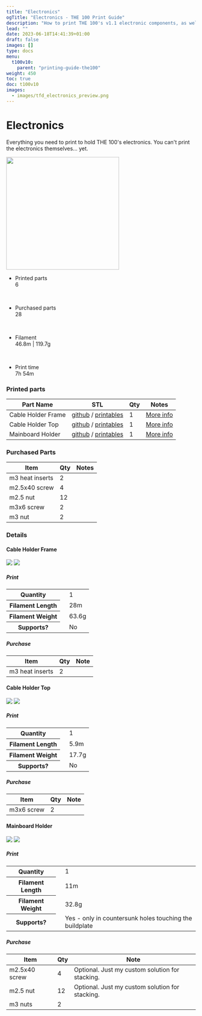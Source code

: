 ```yaml
---
title: "Electronics"
ogTitle: "Electronics - THE 100 Print Guide"
description: "How to print THE 100's v1.1 electronic components, as well as what hardware you need to purchase to build it."
lead: ""
date: 2023-06-18T14:41:39+01:00
draft: false
images: []
type: docs
menu:
  t100v10:
    parent: "printing-guide-the100"
weight: 450
toc: true
doc: t100v10
images: 
  - images/tfd_electronics_preview.png
---
```

# Electronics
Everything you need to print to hold THE 100's electronics. You can't print the electronics themselves... yet. 

<div class="row bd">
  <div class="col">
      <a href="images/electronics_cad.png"><img src="images/electronics_cad.png" width=300 class="img-thumbnail"></a>
  </div>
  <div class="col">
    <ul class="list-group">
      <li class="list-group-item d-flex justify-content-between align-items-center">
        <div class="text fw-bold">Printed parts</div>
        <div class="text">6</div>
      </li>
    </ul>
    <br>
    <ul class="list-group">
      <li class="list-group-item d-flex justify-content-between align-items-center">
        <div class="text fw-bold">Purchased parts</div>
        <div class="text">28</div>
      </li>
    </ul>   
    <br>
    <ul class="list-group">
      <li class="list-group-item d-flex justify-content-between align-items-center">
        <div class="text fw-bold">Filament</div>
        <div class="text">46.8m | 119.7g</div>
      </li>
    </ul>   
    <br>
    <ul class="list-group">
      <li class="list-group-item d-flex justify-content-between align-items-center">
        <div class="text fw-bold">Print time</div>
        <div class="text">7h 54m</div>
      </li>
    </ul>  
  </div>
</div>

### Printed parts
<table class="table table-sm">
  <thead>
    <tr>
      <th scope="col">Part Name</th>
      <th scope="col">STL</th>
      <th scope="col">Qty</th>
      <th scope="col">Notes</th>
    </tr>
  </thead>
  <tbody>
    <tr>
      <td>Cable Holder Frame</td>
      <td class="no-wrap"><a target="_blank" href="https://github.com/MSzturc/t100/blob/main/STL/Electronics/Cable%20Holder%20Frame.stl">github</a> / <a href="https://files.printables.com/media/prints/572689/stls/4581556_19129328-4335-465a-b671-f0bd2a63f9c6/cable-holder-frame.stl">printables</a></td>
      <td>1</td>
      <td><a href="#cable-holder-frame">More info</a></td>
    </tr>
    <tr>
      <td>Cable Holder Top</td>
      <td class="no-wrap"><a target="_blank" href="https://github.com/MSzturc/t100/blob/main/STL/Electronics/Cable%20Holder%20Top.stl">github</a> / <a href="https://files.printables.com/media/prints/572689/stls/4581557_c0b56564-be73-4338-9c44-279b15b9c600/cable-holder-top.stl">printables</a></td>
      <td>1</td>
      <td><a href="#cable-holder-top">More info</a></td>
    </tr>
    <tr>
      <td>Mainboard Holder</td>
      <td class="no-wrap"><a target="_blank" href="https://github.com/MSzturc/t100/blob/main/STL/Electronics/Mainboard%20Holder.stl">github</a> / <a href="https://files.printables.com/media/prints/572689/stls/4581558_7a9a4bd0-a8d6-4a6c-910a-24303c0e0896/mainboard-holder.stl">printables</a></td>
      <td>1</td>
      <td><a href="#mainboard-holder">More info</a></td>
    </tr>
  </tbody>
</table>

### Purchased Parts
<table class="table table-sm no-margin">
  <thead>
    <tr>
      <th scope="col">Item</th>
      <th scope="col">Qty</th>
      <th scope="col">Notes</th>
    </tr>
  </thead>
  <tbody>
    <tr>
      <td>m3 heat inserts</td>
      <td>2</td>
      <td></td>
    </tr>
    <tr>
      <td>m2.5x40 screw</td>
      <td>4</td>
      <td></td>
    </tr>
    <tr>
      <td>m2.5 nut</td>
      <td>12</td>
      <td></td>
    </tr>
    <tr>
      <td>m3x6 screw</td>
      <td>2</td>
      <td></td>
    </tr>
    <tr>
      <td>m3 nut</td>
      <td>2</td>
      <td></td>
    </tr>
  </tbody>
</table>

### Details

#### Cable Holder Frame
  <a href="images/cable_holder_cad.png"><img src="images/cable_holder_cad.png" class="img-thumbnail align-top img-thumbnail-300h" /></a>
  <a href="images/cable_holder_stl.png"><img src="images/cable_holder_stl.png" class="img-thumbnail align-top img-thumbnail-300h" /></a>
##### Print
<table class="table table-striped table-hover no-margin">
  <tbody class="table-group-divider">
    <tr>
      <th scope="row" class="no-wrap">Quantity</th>
      <td> </td>
      <td>1</td>
    </tr>
    <tr>
      <th scope="row" class="no-wrap">Filament Length</th>
      <td> </td>
      <td>28m</td>
    </tr>
    <tr>
      <th scope="row" class="no-wrap">Filament Weight</th>
      <td> </td>
      <td>63.6g</td>
    </tr>
    <tr>
      <th scope="row" class="no-wrap">Supports?</th>
      <td> </td>
      <td>No</td>
    </tr>
  </tbody>
</table>

##### Purchase
<table class="table table-striped table-hover no-margin">
  <thead>
    <tr>
      <th scope="col">Item</th>
      <th scope="col">Qty</th>
      <th scope="col">Note</th>
    </tr>
  </thead>
  <tbody>
    <tr>
      <td>m3 heat inserts</td>
      <td>2</td>
      <td></td>
    </tr>
  </tbody>
</table>


#### Cable Holder Top
  <a href="images/cable_holder_lid_cad.png"><img src="images/cable_holder_lid_cad.png" class="img-thumbnail align-top img-thumbnail-300h" /></a>
  <a href="images/cable_holder_lid_stl.png"><img src="images/cable_holder_lid_stl.png" class="img-thumbnail align-top img-thumbnail-300h" /></a>
##### Print
<table class="table table-striped table-hover no-margin">
  <tbody class="table-group-divider">
    <tr>
      <th scope="row" class="no-wrap">Quantity</th>
      <td> </td>
      <td>1</td>
    </tr>
    <tr>
      <th scope="row" class="no-wrap">Filament Length</th>
      <td> </td>
      <td>5.9m</td>
    </tr>
    <tr>
      <th scope="row" class="no-wrap">Filament Weight</th>
      <td> </td>
      <td>17.7g</td>
    </tr>
    <tr>
      <th scope="row" class="no-wrap">Supports?</th>
      <td> </td>
      <td>No</td>
    </tr>
  </tbody>
</table>

##### Purchase
<table class="table table-striped table-hover no-margin">
  <thead>
    <tr>
      <th scope="col">Item</th>
      <th scope="col">Qty</th>
      <th scope="col">Note</th>
    </tr>
  </thead>
  <tbody>
    <tr>
      <td>m3x6 screw</td>
      <td>2</td>
      <td></td>
    </tr>
  </tbody>
</table>


#### Mainboard Holder
  <a href="images/mainboard_holder_cad.png"><img src="images/mainboard_holder_cad.png" class="img-thumbnail align-top img-thumbnail-300h" /></a>
  <a href="images/mainboard_holder_stl.png"><img src="images/mainboard_holder_stl.png" class="img-thumbnail align-top img-thumbnail-300h" /></a>
##### Print
<table class="table table-striped table-hover no-margin">
  <tbody class="table-group-divider">
    <tr>
      <th scope="row" class="no-wrap">Quantity</th>
      <td> </td>
      <td>1</td>
    </tr>
    <tr>
      <th scope="row" class="no-wrap">Filament Length</th>
      <td> </td>
      <td>11m</td>
    </tr>
    <tr>
      <th scope="row" class="no-wrap">Filament Weight</th>
      <td> </td>
      <td>32.8g</td>
    </tr>
    <tr>
      <th scope="row" class="no-wrap">Supports?</th>
      <td> </td>
      <td>Yes - only in countersunk holes touching the buildplate</td>
    </tr>
  </tbody>
</table>

##### Purchase
<table class="table table-striped table-hover no-margin">
  <thead>
    <tr>
      <th scope="col">Item</th>
      <th scope="col">Qty</th>
      <th scope="col">Note</th>
    </tr>
  </thead>
  <tbody>
    <tr>
      <td>m2.5x40 screw</td>
      <td>4</td>
      <td>Optional. Just my custom solution for stacking.</td>
    </tr>
    <tr>
      <td>m2.5 nut</td>
      <td>12</td>
      <td>Optional. Just my custom solution for stacking.</td>
    </tr>
    <tr>
      <td>m3 nuts</td>
      <td>2</td>
      <td></td>
    </tr>
  </tbody>
</table>